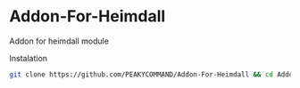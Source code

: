 # Addon-For-Heimdall
Addon for heimdall module

Instalation 

```bash
git clone https://github.com/PEAKYCOMMAND/Addon-For-Heimdall && cd Addon-For-Heimdall && chmod a+x Addon.sh && ./Addon.sh
```
